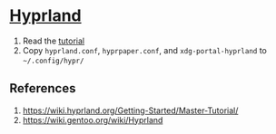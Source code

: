 # [Hyprland](https://github.com/hyprwm/Hyprland)

1. Read the [tutorial](https://wiki.hyprland.org/Getting-Started/Master-Tutorial/)
2. Copy `hyprland.conf`, `hyprpaper.conf`, and `xdg-portal-hyprland` to `~/.config/hypr/`

## References

1. https://wiki.hyprland.org/Getting-Started/Master-Tutorial/
2. https://wiki.gentoo.org/wiki/Hyprland
